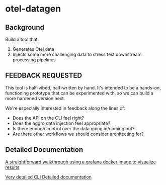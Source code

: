 # otel-datagen

## Background

Build a tool that:
1. Generates Otel data
2. Injects some more challenging data to stress test downstream processing pipelines

## FEEDBACK REQUESTED

This tool is half-vibed, half-written by hand. It's intended to be a hands-on, functioning prototype that can be experimented with, so we can build a more hardened version next.

We're especially interested in feedback along the lines of:

- Does the API on the CLI feel right?
- Does the aggro data injection feel appropriate?
- Is there enough control over the data going in/coming out?
- Are there other workflows we should consider architecting for?

## Detailed Documentation

[A straightforward walkthrough using a grafana docker image to visualize results](walkthrough.md)

[Very detailed CLI Detailed documentation](FullDoc.md)
